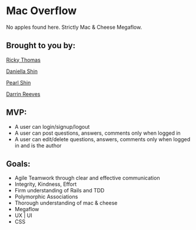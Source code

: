 # Mac Overflow

No apples found here. Strictly Mac &amp; Cheese Megaflow.

## Brought to you by:
[Ricky Thomas](https://www.github.com/ricky-thomas)

[Daniella Shin](https://www.github.com/thedanpan)

[Pearl Shin](https://www.github.com/pearlshin)

[Darrin Reeves](https://www.github.com/dxr4841)


## MVP:
  - A user can login/signup/logout
  - A user can post questions, answers, comments only when logged in
  - A user can edit/delete questions, answers, comments only when logged in and is the author


## Goals:
  - Agile Teamwork through clear and effective communication
  - Integrity, Kindness, Effort
  - Firm understanding of Rails and TDD
  - Polymorphic Associations
  - Thorough understanding of mac & cheese
  - Megaflow
  - UX | UI
  - CSS
